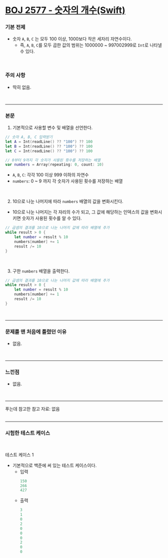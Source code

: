 # [BOJ 2577 - 숫자의 개수(Swift)](https://www.acmicpc.net/problem/2577)

### 기본 전제<br/>
 - 숫자 `A`, `B`, `C` 는 모두 100 이상, 1000보다 작은 세자리 자연수이다.<br/>
     - 즉, `A`, `B`, `C`를 모두 곱한 값의 범위는 1000000 ~ 997002999로 `Int`로 나타낼 수 있다.<br/>
<br/>

### 주의 사항<br/>
 - 딱히 없음.<br/>
<br/>

---
### 본문<br/>

1. 기본적으로 사용할 변수 및 배열을 선언한다.<br/>
```Swift
// 숫자 A, B, C 입력받기
let A = Int(readLine() ?? "100") ?? 100
let B = Int(readLine() ?? "100") ?? 100
let C = Int(readLine() ?? "100") ?? 100

// 0부터 9까지 각 숫자가 사용된 횟수를 저장하는 배열
var numbers = Array(repeating: 0, count: 10)
```
 - `A`, `B`, `C`: 각각 100 이상 999 이하의 자연수<br/>
 - `numbers`: 0 ~ 9 까지 각 숫자가 사용된 횟수를 저장하는 배열<br/> 
 <br/>

2. 10으로 나눈 나머지에 따라 `numbers` 배열의 값을 변화시킨다.<br/>
 - 10으로 나눈 나머지는 각 자리의 수가 되고, 그 값에 해당하는 인덱스의 값을 변화시키면 숫자가 사용된 횟수를 알 수 있다.<br/>
```Swift
// 곱셈의 결과를 10으로 나눈 나머지 값에 따라 배열에 추가
while result > 0 {
    let number = result % 10
    numbers[number] += 1
    result /= 10
}
```
<br/>

3. 구한 `numbers` 배열을 출력한다.<br/>
``` Swift
// 곱셈의 결과를 10으로 나눈 나머지 값에 따라 배열에 추가
while result > 0 {
    let number = result % 10
    numbers[number] += 1
    result /= 10
}
```
<br/>

---
### 문제를 맨 처음에 틀렸던 이유<br/>
- 없음.<br/>
<br/>

---
### 느낀점<br/>
- 없음.<br/>
<br/>

--- 
푸는데 참고한 참고 자료: 없음<br/>
<br/>

---
### 시험한 테스트 케이스
<br/>

테스트 케이스 1<br/>
- 기본적으로 백준에 써 있는 테스트 케이스이다.<br/>
    - 입력
        ```Swift
        150
        266
        427
        ```
    - 출력
        ```Swift
        3
        1
        0
        2
        0
        0
        0
        2
        0
        0
        ```
<br/>
